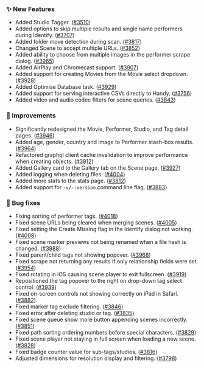 ### ✨ New Features
* Added Studio Tagger. ([#3510](https://github.com/stashapp/stash/pull/3510))
* Added options to skip multiple results and single name performers during Identify. ([#3707](https://github.com/stashapp/stash/pull/3707))
* Added folder move detection during scan. ([#3817](https://github.com/stashapp/stash/pull/3817))
* Changed Scene to accept multiple URLs. ([#3852](https://github.com/stashapp/stash/pull/3852))
* Added ability to choose from multiple images in the performer scrape dialog. ([#3965](https://github.com/stashapp/stash/pull/3965))
* Added AirPlay and Chromecast support. ([#3907](https://github.com/stashapp/stash/pull/3907))
* Added support for creating Movies from the Movie select dropdown. ([#3928](https://github.com/stashapp/stash/pull/3928))
* Added Optimise Database task. ([#3929](https://github.com/stashapp/stash/pull/3929))
* Added support for serving interactive CSVs directly to Handy. ([#3756](https://github.com/stashapp/stash/pull/3756))
* Added video and audio codec filters for scene queries. ([#3843](https://github.com/stashapp/stash/pull/3843))

### 🎨 Improvements
* Significantly redesigned the Movie, Performer, Studio, and Tag detail pages. ([#3946](https://github.com/stashapp/stash/pull/3946))
* Added age, gender, country and image to Performer stash-box results. ([#3964](https://github.com/stashapp/stash/pull/3964))
* Refactored graphql client cache invalidation to improve performance when creating objects. ([#3912](https://github.com/stashapp/stash/pull/3912))
* Added Gallery card to the Gallery tab on the Scene page. ([#3927](https://github.com/stashapp/stash/pull/3927))
* Added logging when deleting files. ([#4004](https://github.com/stashapp/stash/pull/4004))
* Added more stats to the stats page. ([#3812](https://github.com/stashapp/stash/pull/3812))
* Added support for `-v/--version` command line flag. ([#3883](https://github.com/stashapp/stash/pull/3883))

### 🐛 Bug fixes
* Fixing sorting of performer tags. ([#4018](https://github.com/stashapp/stash/pull/4018))
* Fixed scene URLs being cleared when merging scenes. ([#4005](https://github.com/stashapp/stash/pull/4005))
* Fixed setting the Create Missing flag in the Identify dialog not working. ([#4008](https://github.com/stashapp/stash/pull/4008))
* Fixed scene marker previews not being renamed when a file hash is changed. ([#3988](https://github.com/stashapp/stash/pull/3988))
* Fixed parent/child tags not showing popover. ([#3968](https://github.com/stashapp/stash/pull/3968))
* Fixed scrape not returning any results if only relationship fields were set. ([#3954](https://github.com/stashapp/stash/pull/3954))
* Fixed rotating in iOS causing scene player to exit fullscreen. ([#3919](https://github.com/stashapp/stash/pull/3919))
* Repositioned the tag popover to the right on drop-down tag select control. ([#3939](https://github.com/stashapp/stash/pull/3939))
* Fixed on-screen controls not showing correctly on iPad in Safari. ([#3882](https://github.com/stashapp/stash/pull/3882))
* Fixed marker tag exclude filtering. ([#3846](https://github.com/stashapp/stash/pull/3846))
* Fixed error after deleting studio or tag. ([#3835](https://github.com/stashapp/stash/pull/3835))
* Fixed scene queue show more button appending scenes incorrectly. ([#3851](https://github.com/stashapp/stash/pull/3851))
* Fixed path sorting ordering numbers before special characters. ([#3829](https://github.com/stashapp/stash/pull/3829))
* Fixed scene player not staying in full screen when loading a new scene. ([#3828](https://github.com/stashapp/stash/pull/3828))
* Fixed badge counter value for sub-tags/studios. ([#3816](https://github.com/stashapp/stash/pull/3816))
* Adjusted dimensions for resolution display and filtering. ([#3798](https://github.com/stashapp/stash/pull/3798))
